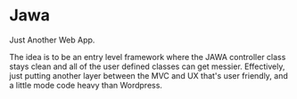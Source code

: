 # Jawa
Just Another Web App.

The idea is to be an entry level framework where the JAWA controller class stays clean and all of the user defined classes can get messier.
Effectively, just putting another layer between the MVC and UX that's user friendly, and a little mode code heavy than Wordpress.
